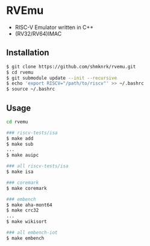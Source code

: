 # RVEmu

- RISC-V Emulator written in C++
- (RV32/RV64)IMAC

## Installation

```bash
$ git clone https://github.com/shmknrk/rvemu.git
$ cd rvemu
$ git submodule update --init --recursive
$ echo 'export RISCV="/path/to/riscv"' >> ~/.bashrc
$ source ~/.bashrc
```

## Usage

```bash
cd rvemu

### riscv-tests/isa
$ make add
$ make sub
...
$ make auipc

### all riscv-tests/isa
$ make isa

### coremark
$ make coremark

### embench
$ make aha-mont64
$ make crc32
...
$ make wikisort

### all embench-iot
$ make embench
```
